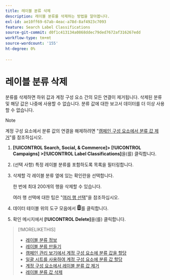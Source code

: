 ```yaml
---
title: 레이블 분류 삭제
description: 레이블 분류를 삭제하는 방법을 알아봅니다.
exl-id: ae10ff69-67ab-4eac-a78d-8af4923c7093
feature: Search Label Classifications
source-git-commit: d0f1c413134a0868ddec79ded7672af316267edd
workflow-type: tm+mt
source-wordcount: '155'
ht-degree: 0%

---
```


# 레이블 분류 삭제

분류를 삭제하면 하위 값과 계정 구성 요소 간의 모든 연결이 제거됩니다. 삭제된 분류 및 해당 값은 나중에 사용할 수 없습니다. 분류 값에 대한 보고서 데이터를 더 이상 사용할 수 없습니다.

>[!NOTE]
>
>계정 구성 요소에서 분류 값의 연결을 해제하려면 &quot;[캠페인 구성 요소에서 분류 값 제거](classification-values-remove.md)&quot;를 참조하십시오.

1. **[!UICONTROL Search, Social, & Commerce]> [!UICONTROL Campaigns] >[!UICONTROL Label Classifications]**&#x200B;을(를) 클릭합니다.

1. (선택 사항) 특정 레이블 분류를 포함하도록 목록을 필터링합니다.

1. 삭제할 각 레이블 분류 옆에 있는 확인란을 선택합니다.

   한 번에 최대 200개의 행을 삭제할 수 있습니다.

   여러 행 선택에 대한 팁은 &quot;[여러 행 선택](/help/search-social-commerce/common-tasks/navigation-editing-selection/multiple-rows-select.md)&quot;을 참조하십시오.

1. 데이터 테이블 위의 도구 모음에서 ![삭제](/help/search-social-commerce/assets/delete.png "삭제")를 클릭합니다.

1. 확인 메시지에서 **[!UICONTROL Delete]**&#x200B;을(를) 클릭합니다.

>[!MORELIKETHIS]
>
>* [레이블 분류 정보](classification-about.md)
>* [레이블 분류 만들기](classification-create.md)
>* [캠페인 관리 보기에서 계정 구성 요소에 분류 값을 할당](classification-values-assign-campaign-management.md)
>* [일괄 시트를 사용하여 계정 구성 요소에 분류 값 할당](classification-values-assign-bulksheets.md)
>* [계정 구성 요소에서 레이블 분류 값 제거](classification-values-remove.md)
>* [레이블 분류 값 삭제](classification-values-delete.md)
